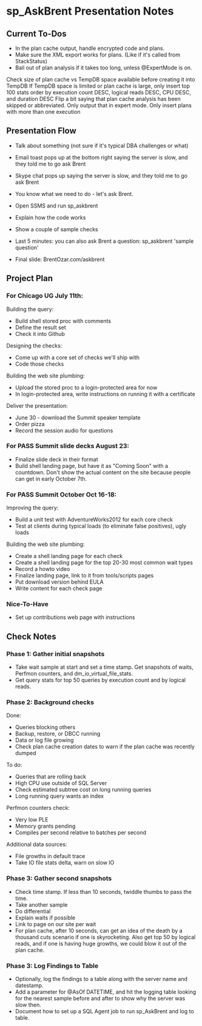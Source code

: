 # sp_AskBrent Presentation Notes

## Current To-Dos

* In the plan cache output, handle encrypted code and plans.
* Make sure the XML export works for plans. (Like if it's called from StackStatus)
* Bail out of plan analysis if it takes too long, unless @ExpertMode is on.

Check size of plan cache vs TempDB space available before creating it into TempDB
If TempDB space is limited or plan cache is large, only insert top 100 stats order by execution count DESC, logical reads DESC, CPU DESC, and duration DESC
Flip a bit saying that plan cache analysis has been skipped or abbreviated. Only output that in expert mode.
Only insert plans with more than one execution


## Presentation Flow

* Talk about something (not sure if it's typical DBA challenges or what)
* Email toast pops up at the bottom right saying the server is slow, and they told me to go ask Brent
* Skype chat pops up saying the server is slow, and they told me to go ask Brent

* You know what we need to do - let's ask Brent.
* Open SSMS and run sp_askbrent

* Explain how the code works
* Show a couple of sample checks

* Last 5 minutes: you can also ask Brent a question: sp_askbrent 'sample question'
* Final slide: BrentOzar.com/askbrent


## Project Plan

### For Chicago UG July 11th:

Building the query:

* Build shell stored proc with comments
* Define the result set
* Check it into Github

Designing the checks:

* Come up with a core set of checks we'll ship with
* Code those checks

Building the web site plumbing:

* Upload the stored proc to a login-protected area for now
* In login-protected area, write instructions on running it with a certificate

Deliver the presentation:

* June 30 - download the Summit speaker template
* Order pizza
* Record the session audio for questions

### For PASS Summit slide decks August 23:

* Finalize slide deck in their format
* Build shell landing page, but have it as "Coming Soon" with a countdown. Don't show the actual content on the site because people can get in early October 7th.

### For PASS Summit October Oct 16-18:

Improving the query:

* Build a unit test with AdventureWorks2012 for each core check
* Test at clients during typical loads (to eliminate false positives), ugly loads

Building the web site plumbing:

* Create a shell landing page for each check
* Create a shell landing page for the top 20-30 most common wait types
* Record a howto video
* Finalize landing page, link to it from tools/scripts pages
* Put download version behind EULA
* Write content for each check page

### Nice-To-Have

* Set up contributions web page with instructions

## Check Notes

### Phase 1: Gather initial snapshots

* Take wait sample at start and set a time stamp. Get snapshots of waits, Perfmon counters, and dm_io_virtual_file_stats.
* Get query stats for top 50 queries by execution count and by logical reads. 

### Phase 2: Background checks

Done:

* Queries blocking others
* Backup, restore, or DBCC running
* Data or log file growing
* Check plan cache creation dates to warn if the plan cache was recently dumped

To do:

* Queries that are rolling back
* High CPU use outside of SQL Server
* Check estimated subtree cost on long running queries
* Long running query wants an index

Perfmon counters check:

* Very low PLE
* Memory grants pending
* Compiles per second relative to batches per second

Additional data sources:

* File growths in default trace
* Take IO file stats delta, warn on slow IO


### Phase 3: Gather second snapshots

* Check time stamp. If less than 10 seconds, twiddle thumbs to pass the time.
* Take another sample
* Do differential
* Explain waits if possible
* Link to page on our site per wait
* For plan cache, after 10 seconds, can get an idea of the death by a thousand cuts scenario if one is skyrocketing. Also get top 50 by logical reads, and if one is having huge growths, we could blow it out of the plan cache.

### Phase 3: Log Findings to Table

* Optionally, log the findings to a table along with the server name and datestamp.
* Add a parameter for @AsOf DATETIME, and hit the logging table looking for the nearest sample before and after to show why the server was slow then.
* Document how to set up a SQL Agent job to run sp_AskBrent and log to table.



